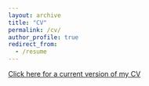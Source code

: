 ```yaml
---
layout: archive
title: "CV"
permalink: /cv/
author_profile: true
redirect_from:
  - /resume
---
```

  
 [Click here for a current version of my CV](/files/Ackley_CV_2025.pdf)
  
  

